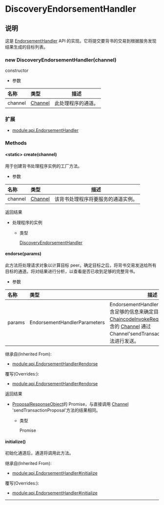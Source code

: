 # DiscoveryEndorsementHandler

## 说明

这是 [EndorsementHandler](https://hyperledger.github.io/fabric-sdk-node/release-1.4/module-api.EndorsementHandler.html) API 的实现。它将提交要背书的交易到根据服务发现结果生成的目标列表。

### new DiscoveryEndorsementHandler(channel)

constructor

- 参数

| 名称    | 类型                                                                              | 描述               |
| :------ | :-------------------------------------------------------------------------------- | ------------------ |
| channel | [Channel](https://hyperledger.github.io/fabric-sdk-node/release-1.4/Channel.html) | 此处理程序的通道。 |

### 扩展

- [module:api.EndorsementHandler](https://hyperledger.github.io/fabric-sdk-node/release-1.4/module-api.EndorsementHandler.html)

### Methods

#### &lt;static&gt; create(channel)

用于创建背书处理程序实例的工厂方法。

- 参数

| 名称    | 类型                                                                              | 描述                               |
| :------ | :-------------------------------------------------------------------------------- | ---------------------------------- |
| channel | [Channel](https://hyperledger.github.io/fabric-sdk-node/release-1.4/Channel.html) | 该背书处理程序将要服务的通道实例。 |

返回结果

- 处理程序的实例

  - 类型

    [DiscoveryEndorsementHandler](https://hyperledger.github.io/fabric-sdk-node/release-1.4/DiscoveryEndorsementHandler.html)

#### endorse(params)

此方法将处理请求对象以计算目标 peer。确定目标之后，将背书交易发送给所有目标的通道。将对结果进行分析，以查看是否已收到足够的完整背书。

- 参数

| 名称   | 类型                         | 描述                                                                                                                                                                                                                                                                                                                                        |
| :----- | :--------------------------- | ------------------------------------------------------------------------------------------------------------------------------------------------------------------------------------------------------------------------------------------------------------------------------------------------------------------------------------------- |
| params | EndorsementHandlerParameters | EndorsementHandlerParameters 包含足够的信息来确定目标，并包含一个[ChaincodeInvokeRequest](https://hyperledger.github.io/fabric-sdk-node/release-1.4/global.html#ChaincodeInvokeRequest)，要使用包含的 [Channel](https://hyperledger.github.io/fabric-sdk-node/release-1.4/Channel.html) 通过 Channel'sendTransactionProposal'方法进行发送。 |

继承自(Inherited From):

- [module:api.EndorsementHandler#endorse](https://hyperledger.github.io/fabric-sdk-node/release-1.4/module-api.EndorsementHandler.html#endorse)

覆写(Overrides:):

- [module:api.EndorsementHandler#endorse](https://hyperledger.github.io/fabric-sdk-node/release-1.4/module-api.EndorsementHandler.html#endorse)

返回结果

- [ProposalResponseObject](https://hyperledger.github.io/fabric-sdk-node/release-1.4/global.html#ProposalResponseObject)的 Promise，与直接调用 [Channel](https://hyperledger.github.io/fabric-sdk-node/release-1.4/Channel.html) 'sendTransactionProposal'方法的结果相同。

  - 类型

    Promise

#### initialize()

初始化通道后，通道将调用此方法。

继承自(Inherited From):

- [module:api.EndorsementHandler#initialize](https://hyperledger.github.io/fabric-sdk-node/release-1.4/module-api.EndorsementHandler.html#initialize)

覆写(Overrides:):

- [module:api.EndorsementHandler#initialize](https://hyperledger.github.io/fabric-sdk-node/release-1.4/module-api.EndorsementHandler.html#initialize)

---
